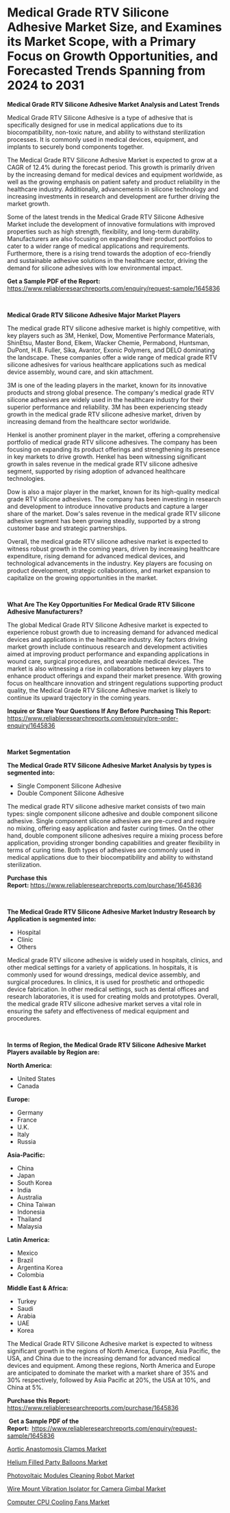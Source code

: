 <p><h1>Medical Grade RTV Silicone Adhesive Market Size, and Examines its Market Scope, with a Primary Focus on Growth Opportunities, and Forecasted Trends Spanning from 2024 to 2031</h1></p><p><strong>Medical Grade RTV Silicone Adhesive Market Analysis and Latest Trends</strong></p>
<p><p>Medical Grade RTV Silicone Adhesive is a type of adhesive that is specifically designed for use in medical applications due to its biocompatibility, non-toxic nature, and ability to withstand sterilization processes. It is commonly used in medical devices, equipment, and implants to securely bond components together.</p><p>The Medical Grade RTV Silicone Adhesive Market is expected to grow at a CAGR of 12.4% during the forecast period. This growth is primarily driven by the increasing demand for medical devices and equipment worldwide, as well as the growing emphasis on patient safety and product reliability in the healthcare industry. Additionally, advancements in silicone technology and increasing investments in research and development are further driving the market growth.</p><p>Some of the latest trends in the Medical Grade RTV Silicone Adhesive Market include the development of innovative formulations with improved properties such as high strength, flexibility, and long-term durability. Manufacturers are also focusing on expanding their product portfolios to cater to a wider range of medical applications and requirements. Furthermore, there is a rising trend towards the adoption of eco-friendly and sustainable adhesive solutions in the healthcare sector, driving the demand for silicone adhesives with low environmental impact.</p></p>
<p><strong>Get a Sample PDF of the Report:&nbsp;</strong> <a href="https://www.reliableresearchreports.com/enquiry/request-sample/1645836">https://www.reliableresearchreports.com/enquiry/request-sample/1645836</a></p>
<p>&nbsp;</p>
<p><strong>Medical Grade RTV Silicone Adhesive Major Market Players</strong></p>
<p><p>The medical grade RTV silicone adhesive market is highly competitive, with key players such as 3M, Henkel, Dow, Momentive Performance Materials, ShinEtsu, Master Bond, Elkem, Wacker Chemie, Permabond, Huntsman, DuPont, H.B. Fuller, Sika, Avantor, Exonic Polymers, and DELO dominating the landscape. These companies offer a wide range of medical grade RTV silicone adhesives for various healthcare applications such as medical device assembly, wound care, and skin attachment.</p><p>3M is one of the leading players in the market, known for its innovative products and strong global presence. The company's medical grade RTV silicone adhesives are widely used in the healthcare industry for their superior performance and reliability. 3M has been experiencing steady growth in the medical grade RTV silicone adhesive market, driven by increasing demand from the healthcare sector worldwide.</p><p>Henkel is another prominent player in the market, offering a comprehensive portfolio of medical grade RTV silicone adhesives. The company has been focusing on expanding its product offerings and strengthening its presence in key markets to drive growth. Henkel has been witnessing significant growth in sales revenue in the medical grade RTV silicone adhesive segment, supported by rising adoption of advanced healthcare technologies.</p><p>Dow is also a major player in the market, known for its high-quality medical grade RTV silicone adhesives. The company has been investing in research and development to introduce innovative products and capture a larger share of the market. Dow's sales revenue in the medical grade RTV silicone adhesive segment has been growing steadily, supported by a strong customer base and strategic partnerships.</p><p>Overall, the medical grade RTV silicone adhesive market is expected to witness robust growth in the coming years, driven by increasing healthcare expenditure, rising demand for advanced medical devices, and technological advancements in the industry. Key players are focusing on product development, strategic collaborations, and market expansion to capitalize on the growing opportunities in the market.</p></p>
<p>&nbsp;</p>
<p><strong>What Are The Key Opportunities For Medical Grade RTV Silicone Adhesive Manufacturers?</strong></p>
<p><p>The global Medical Grade RTV Silicone Adhesive market is expected to experience robust growth due to increasing demand for advanced medical devices and applications in the healthcare industry. Key factors driving market growth include continuous research and development activities aimed at improving product performance and expanding applications in wound care, surgical procedures, and wearable medical devices. The market is also witnessing a rise in collaborations between key players to enhance product offerings and expand their market presence. With growing focus on healthcare innovation and stringent regulations supporting product quality, the Medical Grade RTV Silicone Adhesive market is likely to continue its upward trajectory in the coming years.</p></p>
<p><strong>Inquire or Share Your Questions If Any Before Purchasing This Report:</strong> <a href="https://www.reliableresearchreports.com/enquiry/pre-order-enquiry/1645836">https://www.reliableresearchreports.com/enquiry/pre-order-enquiry/1645836</a></p>
<p>&nbsp;</p>
<p><strong>Market Segmentation</strong></p>
<p><strong>The Medical Grade RTV Silicone Adhesive Market Analysis by types is segmented into:</strong></p>
<p><ul><li>Single Component Silicone Adhesive</li><li>Double Component Silicone Adhesive</li></ul></p>
<p><p>The medical grade RTV silicone adhesive market consists of two main types: single component silicone adhesive and double component silicone adhesive. Single component silicone adhesives are pre-cured and require no mixing, offering easy application and faster curing times. On the other hand, double component silicone adhesives require a mixing process before application, providing stronger bonding capabilities and greater flexibility in terms of curing time. Both types of adhesives are commonly used in medical applications due to their biocompatibility and ability to withstand sterilization.</p></p>
<p><strong>Purchase this Report:&nbsp;</strong><a href="https://www.reliableresearchreports.com/purchase/1645836">https://www.reliableresearchreports.com/purchase/1645836</a></p>
<p>&nbsp;</p>
<p><strong>The Medical Grade RTV Silicone Adhesive Market Industry Research by Application is segmented into:</strong></p>
<p><ul><li>Hospital</li><li>Clinic</li><li>Others</li></ul></p>
<p><p>Medical grade RTV silicone adhesive is widely used in hospitals, clinics, and other medical settings for a variety of applications. In hospitals, it is commonly used for wound dressings, medical device assembly, and surgical procedures. In clinics, it is used for prosthetic and orthopedic device fabrication. In other medical settings, such as dental offices and research laboratories, it is used for creating molds and prototypes. Overall, the medical grade RTV silicone adhesive market serves a vital role in ensuring the safety and effectiveness of medical equipment and procedures.</p></p>
<p>&nbsp;</p>
<p><strong>In terms of Region, the Medical Grade RTV Silicone Adhesive Market Players available by Region are:</strong></p>
<p>
    <p> <strong> North America: </strong>
        <ul>
            <li>United States</li>
            <li>Canada</li>
        </ul>
        </p> 
    <p> <strong> Europe: </strong>
        <ul>
            <li>Germany</li>
            <li>France</li>
            <li>U.K.</li>
            <li>Italy</li>
            <li>Russia</li>
        </ul>
        </p> 
    <p> <strong> Asia-Pacific: </strong>
        <ul>
            <li>China</li>
            <li>Japan</li>
            <li>South Korea</li>
            <li>India</li>
            <li>Australia</li>
            <li>China Taiwan</li>
            <li>Indonesia</li>
            <li>Thailand</li>
            <li>Malaysia</li>
        </ul>
        </p> 
    <p> <strong> Latin America: </strong>
        <ul>
            <li>Mexico</li>
            <li>Brazil</li>
            <li>Argentina Korea</li>
            <li>Colombia</li>
        </ul>
        </p> 
    <p> <strong> Middle East & Africa: </strong>
        <ul>
            <li>Turkey</li>
            <li>Saudi</li>
            <li>Arabia</li>
            <li>UAE</li>
            <li>Korea</li>
        </ul>
    </p>
    </p>
<p><p>The Medical Grade RTV Silicone Adhesive market is expected to witness significant growth in the regions of North America, Europe, Asia Pacific, the USA, and China due to the increasing demand for advanced medical devices and equipment. Among these regions, North America and Europe are anticipated to dominate the market with a market share of 35% and 30% respectively, followed by Asia Pacific at 20%, the USA at 10%, and China at 5%.</p></p>
<p><strong>Purchase this Report: </strong><a href="https://www.reliableresearchreports.com/purchase/1645836">https://www.reliableresearchreports.com/purchase/1645836</a></p>
<p>&nbsp;<strong>Get a Sample PDF of the Report:&nbsp;&nbsp;</strong><a href="https://www.reliableresearchreports.com/enquiry/request-sample/1645836">https://www.reliableresearchreports.com/enquiry/request-sample/1645836</a></p>
<p><strong></strong></p>
<p><p><a href="https://valiant-lunge-8fe.notion.site/Aortic-Anastomosis-Clamps-Market-Size-Share-Trends-Analysis-Report-By-Application-Regional-Outlo-f16793c537cd4820888709f9f21c5627">Aortic Anastomosis Clamps Market</a></p><p><a href="https://view.publitas.com/reportprime-1/helium-filled-party-balloons-market-research-report-provides-thorough-industry-overview-which-offers-an-in-depth-analysis-of-product-trends-and-new-market-divisions/">Helium Filled Party Balloons Market</a></p><p><a href="https://artistic-helicopter-ca9.notion.site/Photovoltaic-Modules-Cleaning-Robot-Market-Offer-Valuable-Insights-into-Market-Size-Market-Share-M-3c216822112f4c48ae15988df2939947">Photovoltaic Modules Cleaning Robot Market</a></p><p><a href="https://picayune-night-cbd.notion.site/Wire-Mount-Vibration-Isolator-for-Camera-Gimbal-Market-Size-Growing-and-Forecasted-for-period-from-2-62102b19d4da4411904e7356066d399d">Wire Mount Vibration Isolator for Camera Gimbal Market</a></p><p><a href="https://view.publitas.com/reportprime-1/computer-cpu-cooling-fans-market-size-and-examines-its-market-scope-with-a-primary-focus-on-growth-opportunities-and-forecasted-trends-spanning-from-2024-to-2031/">Computer CPU Cooling Fans Market</a></p></p>